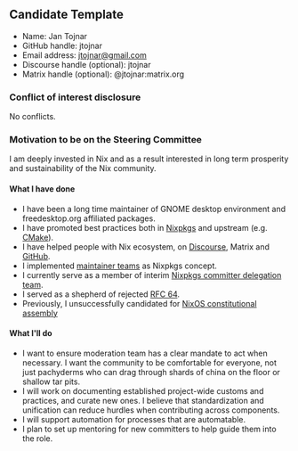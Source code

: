 ## Candidate Template

- Name: Jan Tojnar
- GitHub handle: jtojnar
- Email address: jtojnar@gmail.com
- Discourse handle (optional): jtojnar
- Matrix handle (optional): @jtojnar:matrix.org

### Conflict of interest disclosure

No conflicts.

### Motivation to be on the Steering Committee

I am deeply invested in Nix and as a result interested in long term prosperity and sustainability of the Nix community.

#### What I have done

- I have been a long time maintainer of GNOME desktop environment and freedesktop.org affiliated packages.
- I have promoted best practices both in [Nixpkgs](https://github.com/jtojnar/nixpkgs-hammering/tree/main/explanations) and upstream (e.g. [CMake](https://github.com/jtojnar/cmake-snips)).
- I have helped people with Nix ecosystem, on [Discourse](https://discourse.nixos.org/u/jtojnar/summary), Matrix and [GitHub](https://github.com/NixOS/nixpkgs/issues?q=is%3Aissue+commenter%3Ajtojnar).
- I implemented [maintainer teams](https://github.com/NixOS/nixpkgs/pull/72125) as Nixpkgs concept.
- I currently serve as a member of interim [Nixpkgs committer delegation team](https://github.com/NixOS/org/blob/main/doc/nixpkgs-committers.md).
- I served as a shepherd of rejected [RFC 64](https://github.com/NixOS/rfcs/pull/64).
- Previously, I unsuccessfully candidated for [NixOS constitutional assembly](https://nixpkgs.zulipchat.com/#narrow/stream/436732-Constitutional-assembly-applications/topic/Jan.20Tojnar.20.2F.20jtojnar/near/438241552)


#### What I'll do

- I want to ensure moderation team has a clear mandate to act when necessary. I want the community to be comfortable for everyone, not just pachyderms who can drag through shards of china on the floor or shallow tar pits.
- I will work on documenting established project-wide customs and practices, and curate new ones. I believe that standardization and unification can reduce hurdles when contributing across components.
- I will support automation for processes that are automatable.
- I plan to set up mentoring for new committers to help guide them into the role.
